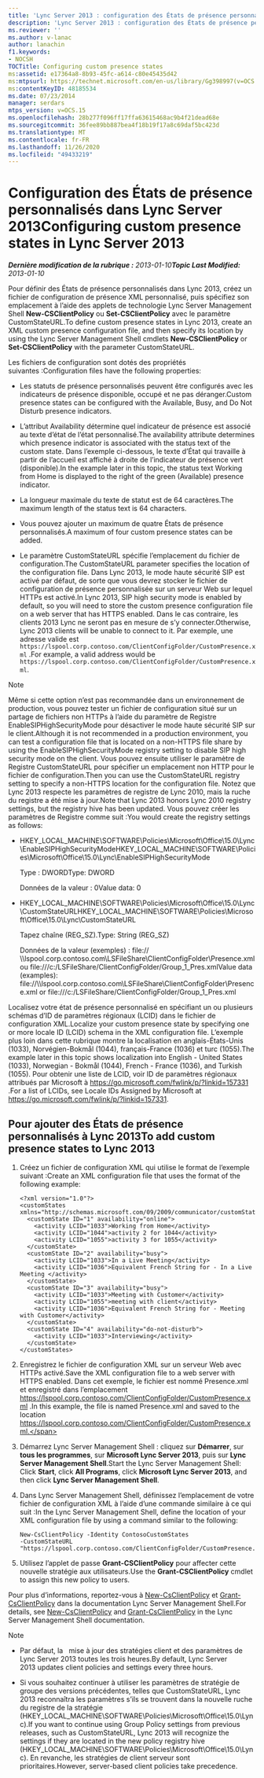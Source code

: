 ```yaml
---
title: 'Lync Server 2013 : configuration des États de présence personnalisés'
description: 'Lync Server 2013 : configuration des États de présence personnalisés.'
ms.reviewer: ''
ms.author: v-lanac
author: lanachin
f1.keywords:
- NOCSH
TOCTitle: Configuring custom presence states
ms:assetid: e17364a8-8b93-45fc-a614-c80e45435d42
ms:mtpsurl: https://technet.microsoft.com/en-us/library/Gg398997(v=OCS.15)
ms:contentKeyID: 48185534
ms.date: 07/23/2014
manager: serdars
mtps_version: v=OCS.15
ms.openlocfilehash: 28b277f096ff17ffa63615468ac9b4f21dead68e
ms.sourcegitcommit: 36fee89bb887bea4f18b19f17a8c69daf5bc423d
ms.translationtype: MT
ms.contentlocale: fr-FR
ms.lasthandoff: 11/26/2020
ms.locfileid: "49433219"
---
```

# <a name="configuring-custom-presence-states-in-lync-server-2013"></a><span data-ttu-id="774cf-103">Configuration des États de présence personnalisés dans Lync Server 2013</span><span class="sxs-lookup"><span data-stu-id="774cf-103">Configuring custom presence states in Lync Server 2013</span></span>

<div data-xmlns="http://www.w3.org/1999/xhtml">

<div class="topic" data-xmlns="http://www.w3.org/1999/xhtml" data-msxsl="urn:schemas-microsoft-com:xslt" data-cs="https://msdn.microsoft.com/">

<div data-asp="https://msdn2.microsoft.com/asp">



</div>

<div id="mainSection">

<div id="mainBody"><span data-ttu-id="774cf-104">

<span> </span></span><span class="sxs-lookup"><span data-stu-id="774cf-104">

<span> </span></span></span>

<span data-ttu-id="774cf-105">_**Dernière modification de la rubrique :** 2013-01-10_</span><span class="sxs-lookup"><span data-stu-id="774cf-105">_**Topic Last Modified:** 2013-01-10_</span></span>

<span data-ttu-id="774cf-106">Pour définir des États de présence personnalisés dans Lync 2013, créez un fichier de configuration de présence XML personnalisé, puis spécifiez son emplacement à l’aide des applets de technologie Lync Server Management Shell **New-CSClientPolicy** ou **Set-CSClientPolicy** avec le paramètre CustomStateURL.</span><span class="sxs-lookup"><span data-stu-id="774cf-106">To define custom presence states in Lync 2013, create an XML custom presence configuration file, and then specify its location by using the Lync Server Management Shell cmdlets **New-CSClientPolicy** or **Set-CSClientPolicy** with the parameter CustomStateURL.</span></span>

<span data-ttu-id="774cf-107">Les fichiers de configuration sont dotés des propriétés suivantes :</span><span class="sxs-lookup"><span data-stu-id="774cf-107">Configuration files have the following properties:</span></span>

  - <span data-ttu-id="774cf-108">Les statuts de présence personnalisés peuvent être configurés avec les indicateurs de présence disponible, occupé et ne pas déranger.</span><span class="sxs-lookup"><span data-stu-id="774cf-108">Custom presence states can be configured with the Available, Busy, and Do Not Disturb presence indicators.</span></span>

  - <span data-ttu-id="774cf-109">L’attribut Availability détermine quel indicateur de présence est associé au texte d’état de l’état personnalisé.</span><span class="sxs-lookup"><span data-stu-id="774cf-109">The availability attribute determines which presence indicator is associated with the status text of the custom state.</span></span> <span data-ttu-id="774cf-110">Dans l’exemple ci-dessous, le texte d’État qui travaille à partir de l’accueil est affiché à droite de l’indicateur de présence vert (disponible).</span><span class="sxs-lookup"><span data-stu-id="774cf-110">In the example later in this topic, the status text Working from Home is displayed to the right of the green (Available) presence indicator.</span></span>

  - <span data-ttu-id="774cf-111">La longueur maximale du texte de statut est de 64 caractères.</span><span class="sxs-lookup"><span data-stu-id="774cf-111">The maximum length of the status text is 64 characters.</span></span>

  - <span data-ttu-id="774cf-112">Vous pouvez ajouter un maximum de quatre États de présence personnalisés.</span><span class="sxs-lookup"><span data-stu-id="774cf-112">A maximum of four custom presence states can be added.</span></span>

  - <span data-ttu-id="774cf-113">Le paramètre CustomStateURL spécifie l’emplacement du fichier de configuration.</span><span class="sxs-lookup"><span data-stu-id="774cf-113">The CustomStateURL parameter specifies the location of the configuration file.</span></span> <span data-ttu-id="774cf-114">Dans Lync 2013, le mode haute sécurité SIP est activé par défaut, de sorte que vous devrez stocker le fichier de configuration de présence personnalisée sur un serveur Web sur lequel HTTPs est activé.</span><span class="sxs-lookup"><span data-stu-id="774cf-114">In Lync 2013, SIP high security mode is enabled by default, so you will need to store the custom presence configuration file on a web server that has HTTPS enabled.</span></span> <span data-ttu-id="774cf-115">Dans le cas contraire, les clients 2013 Lync ne seront pas en mesure de s’y connecter.</span><span class="sxs-lookup"><span data-stu-id="774cf-115">Otherwise, Lync 2013 clients will be unable to connect to it.</span></span> <span data-ttu-id="774cf-116">Par exemple, une adresse valide est `https://lspool.corp.contoso.com/ClientConfigFolder/CustomPresence.xml` .</span><span class="sxs-lookup"><span data-stu-id="774cf-116">For example, a valid address would be `https://lspool.corp.contoso.com/ClientConfigFolder/CustomPresence.xml`.</span></span>

<div>


> [!NOTE]  
> <span data-ttu-id="774cf-117">Même si cette option n’est pas recommandée dans un environnement de production, vous pouvez tester un fichier de configuration situé sur un partage de fichiers non HTTPs à l’aide du paramètre de Registre EnableSIPHighSecurityMode pour désactiver le mode haute sécurité SIP sur le client.</span><span class="sxs-lookup"><span data-stu-id="774cf-117">Although it is not recommended in a production environment, you can test a configuration file that is located on a non-HTTPS file share by using the EnableSIPHighSecurityMode registry setting to disable SIP high security mode on the client.</span></span> <span data-ttu-id="774cf-118">Vous pouvez ensuite utiliser le paramètre de Registre CustomStateURL pour spécifier un emplacement non HTTP pour le fichier de configuration.</span><span class="sxs-lookup"><span data-stu-id="774cf-118">Then you can use the CustomStateURL registry setting to specify a non-HTTPS location for the configuration file.</span></span> <span data-ttu-id="774cf-119">Notez que Lync 2013 respecte les paramètres de registre de Lync 2010, mais la ruche du registre a été mise à jour.</span><span class="sxs-lookup"><span data-stu-id="774cf-119">Note that Lync 2013 honors Lync 2010 registry settings, but the registry hive has been updated.</span></span> <span data-ttu-id="774cf-120">Vous pouvez créer les paramètres de Registre comme suit :</span><span class="sxs-lookup"><span data-stu-id="774cf-120">You would create the registry settings as follows:</span></span> 
> <UL>
> <LI>
> <P><span data-ttu-id="774cf-121">HKEY_LOCAL_MACHINE\SOFTWARE\Policies\Microsoft\Office\15.0\Lync\EnableSIPHighSecurityMode</span><span class="sxs-lookup"><span data-stu-id="774cf-121">HKEY_LOCAL_MACHINE\SOFTWARE\Policies\Microsoft\Office\15.0\Lync\EnableSIPHighSecurityMode</span></span></P>
> <P><span data-ttu-id="774cf-122">Type : DWORD</span><span class="sxs-lookup"><span data-stu-id="774cf-122">Type: DWORD</span></span></P>
> <P><span data-ttu-id="774cf-123">Données de la valeur : 0</span><span class="sxs-lookup"><span data-stu-id="774cf-123">Value data: 0</span></span></P>
> <LI>
> <P><span data-ttu-id="774cf-124">HKEY_LOCAL_MACHINE\SOFTWARE\Policies\Microsoft\Office\15.0\Lync\CustomStateURL</span><span class="sxs-lookup"><span data-stu-id="774cf-124">HKEY_LOCAL_MACHINE\SOFTWARE\Policies\Microsoft\Office\15.0\Lync\CustomStateURL</span></span></P>
> <P><span data-ttu-id="774cf-125">Tapez chaîne (REG_SZ).</span><span class="sxs-lookup"><span data-stu-id="774cf-125">Type: String (REG_SZ)</span></span></P>
> <P><span data-ttu-id="774cf-126">Données de la valeur (exemples) : file:// \\lspool.corp.contoso.com\LSFileShare\ClientConfigFolder\Presence.xml ou file:///c:/LSFileShare/ClientConfigFolder/Group_1_Pres.xml</span><span class="sxs-lookup"><span data-stu-id="774cf-126">Value data (examples): file://\\lspool.corp.contoso.com\LSFileShare\ClientConfigFolder\Presence.xml or file:///c:/LSFileShare/ClientConfigFolder/Group_1_Pres.xml</span></span></P></LI></UL>



</div>

<span data-ttu-id="774cf-127">Localisez votre état de présence personnalisé en spécifiant un ou plusieurs schémas d’ID de paramètres régionaux (LCID) dans le fichier de configuration XML.</span><span class="sxs-lookup"><span data-stu-id="774cf-127">Localize your custom presence state by specifying one or more locale ID (LCID) schema in the XML configuration file.</span></span> <span data-ttu-id="774cf-128">L’exemple plus loin dans cette rubrique montre la localisation en anglais-États-Unis (1033), Norvégien-Bokmål (1044), français-France (1036) et turc (1055).</span><span class="sxs-lookup"><span data-stu-id="774cf-128">The example later in this topic shows localization into English - United States (1033), Norwegian - Bokmål (1044), French - France (1036), and Turkish (1055).</span></span> <span data-ttu-id="774cf-129">Pour obtenir une liste de LCID, voir ID de paramètres régionaux attribués par Microsoft à <https://go.microsoft.com/fwlink/p/?linkid=157331> .</span><span class="sxs-lookup"><span data-stu-id="774cf-129">For a list of LCIDs, see Locale IDs Assigned by Microsoft at <https://go.microsoft.com/fwlink/p/?linkid=157331>.</span></span>

<div>

## <a name="to-add-custom-presence-states-to-lync-2013"></a><span data-ttu-id="774cf-130">Pour ajouter des États de présence personnalisés à Lync 2013</span><span class="sxs-lookup"><span data-stu-id="774cf-130">To add custom presence states to Lync 2013</span></span>

1.  <span data-ttu-id="774cf-131">Créez un fichier de configuration XML qui utilise le format de l’exemple suivant :</span><span class="sxs-lookup"><span data-stu-id="774cf-131">Create an XML configuration file that uses the format of the following example:</span></span>
    
        <?xml version="1.0"?>
        <customStates xmlns="http://schemas.microsoft.com/09/2009/communicator/customStates">
          <customState ID="1" availability="online">
            <activity LCID="1033">Working from Home</activity>
            <activity LCID="1044">activity 2 for 1044</activity>
            <activity LCID="1055">activity 3 for 1055</activity>
          </customState>
          <customState ID="2" availability="busy">
            <activity LCID="1033">In a Live Meeting</activity>
            <activity LCID="1036">Equivalent French String for - In a Live Meeting </activity>
          </customState>
          <customState ID="3" availability="busy">
            <activity LCID="1033">Meeting with Customer</activity>
            <activity LCID="1055">meeting with client</activity>
            <activity LCID="1036">Equivalent French String for - Meeting with Customer</activity>
          </customState>
          <customState ID="4" availability="do-not-disturb">
            <activity LCID="1033">Interviewing</activity>
          </customState>
        </customStates>

2.  <span data-ttu-id="774cf-132">Enregistrez le fichier de configuration XML sur un serveur Web avec HTTPs activé.</span><span class="sxs-lookup"><span data-stu-id="774cf-132">Save the XML configuration file to a web server with HTTPS enabled.</span></span> <span data-ttu-id="774cf-133">Dans cet exemple, le fichier est nommé Presence.xml et enregistré dans l’emplacement https://lspool.corp.contoso.com/ClientConfigFolder/CustomPresence.xml .</span><span class="sxs-lookup"><span data-stu-id="774cf-133">In this example, the file is named Presence.xml and saved to the location https://lspool.corp.contoso.com/ClientConfigFolder/CustomPresence.xml.</span></span>

3.  <span data-ttu-id="774cf-134">Démarrez Lync Server Management Shell : cliquez sur **Démarrer**, sur **tous les programmes**, sur **Microsoft Lync Server 2013**, puis sur **Lync Server Management Shell**.</span><span class="sxs-lookup"><span data-stu-id="774cf-134">Start the Lync Server Management Shell: Click **Start**, click **All Programs**, click **Microsoft Lync Server 2013**, and then click **Lync Server Management Shell**.</span></span>

4.  <span data-ttu-id="774cf-135">Dans Lync Server Management Shell, définissez l’emplacement de votre fichier de configuration XML à l’aide d’une commande similaire à ce qui suit :</span><span class="sxs-lookup"><span data-stu-id="774cf-135">In the Lync Server Management Shell, define the location of your XML configuration file by using a command similar to the following:</span></span>
    
        New-CsClientPolicy -Identity ContosoCustomStates 
        -CustomStateURL "https://lspool.corp.contoso.com/ClientConfigFolder/CustomPresence.xml"

5.  <span data-ttu-id="774cf-136">Utilisez l’applet de passe **Grant-CSClientPolicy** pour affecter cette nouvelle stratégie aux utilisateurs.</span><span class="sxs-lookup"><span data-stu-id="774cf-136">Use the **Grant-CSClientPolicy** cmdlet to assign this new policy to users.</span></span>

<span data-ttu-id="774cf-137">Pour plus d’informations, reportez-vous à [New-CsClientPolicy](https://docs.microsoft.com/powershell/module/skype/New-CsClientPolicy) et [Grant-CsClientPolicy](https://docs.microsoft.com/powershell/module/skype/Grant-CsClientPolicy) dans la documentation Lync Server Management Shell.</span><span class="sxs-lookup"><span data-stu-id="774cf-137">For details, see [New-CsClientPolicy](https://docs.microsoft.com/powershell/module/skype/New-CsClientPolicy) and [Grant-CsClientPolicy](https://docs.microsoft.com/powershell/module/skype/Grant-CsClientPolicy) in the Lync Server Management Shell documentation.</span></span>

<div>


> [!NOTE]  
> <UL>
> <LI>
> <P><span data-ttu-id="774cf-138">Par défaut, la &nbsp; mise à jour des stratégies client et des paramètres de Lync Server 2013 toutes les trois heures.</span><span class="sxs-lookup"><span data-stu-id="774cf-138">By default, Lync Server 2013&nbsp;updates client policies and settings every three hours.</span></span></P>
> <LI>
> <P><span data-ttu-id="774cf-139">Si vous souhaitez continuer à utiliser les paramètres de stratégie de groupe des versions précédentes, telles que CustomStateURL, Lync 2013 reconnaîtra les paramètres s’ils se trouvent dans la nouvelle ruche du registre de la stratégie (HKEY_LOCAL_MACHINE\SOFTWARE\Policies\Microsoft\Office\15.0\Lync).</span><span class="sxs-lookup"><span data-stu-id="774cf-139">If you want to continue using Group Policy settings from previous releases, such as CustomStateURL, Lync 2013 will recognize the settings if they are located in the new policy registry hive (HKEY_LOCAL_MACHINE\SOFTWARE\Policies\Microsoft\Office\15.0\Lync).</span></span> <span data-ttu-id="774cf-140">En revanche, les stratégies de client serveur sont prioritaires.</span><span class="sxs-lookup"><span data-stu-id="774cf-140">However, server-based client policies take precedence.</span></span></P></LI></UL><span data-ttu-id="774cf-141">



</div>

</div>

</div>

<span> </span>

</div>

</div>

</span><span class="sxs-lookup"><span data-stu-id="774cf-141">



</div>

</div>

</div>

<span> </span>

</div>

</div>

</span></span></div>

